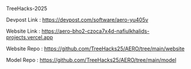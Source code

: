 TreeHacks-2025<br>

Devpost Link : https://devpost.com/software/aero-yu405v

Website Link : https://aero-bho2-czoca7x4d-nafiulkhalids-projects.vercel.app

Website Repo : https://github.com/TreeHacks25/AERO/tree/main/website

Model Repo : https://github.com/TreeHacks25/AERO/tree/main/model
